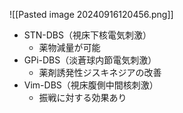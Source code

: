 ![[Pasted image 20240916120456.png]]

- STN-DBS（視床下核電気刺激）
	- 薬物減量が可能
- GPi-DBS（淡蒼球内節電気刺激）
	- 薬剤誘発性ジスキネジアの改善
- Vim-DBS（視床腹側中間核刺激）
	- 振戦に対する効果あり